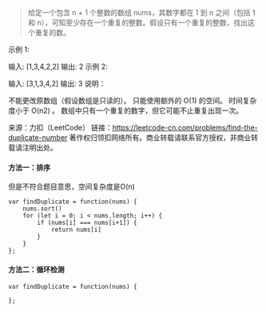 > 给定一个包含 n + 1 个整数的数组 nums，其数字都在 1 到 n 之间（包括 1 和 n），可知至少存在一个重复的整数。假设只有一个重复的整数，找出这个重复的数。

示例 1:

输入: [1,3,4,2,2]
输出: 2
示例 2:

输入: [3,1,3,4,2]
输出: 3
说明：

不能更改原数组（假设数组是只读的）。
只能使用额外的 O(1) 的空间。
时间复杂度小于 O(n2) 。
数组中只有一个重复的数字，但它可能不止重复出现一次。

来源：力扣（LeetCode）
链接：https://leetcode-cn.com/problems/find-the-duplicate-number
著作权归领扣网络所有。商业转载请联系官方授权，非商业转载请注明出处。

#### 方法一：排序
但是不符合题目意思，空间复杂度是O(n)

```
var findDuplicate = function(nums) {
    nums.sort()
    for (let i = 0; i < nums.length; i++) {
        if (nums[i] === nums[i+1]) {
            return nums[i]
        }
    }
};
```

#### 方法二：循环检测

```
var findDuplicate = function(nums) {
 
};
```